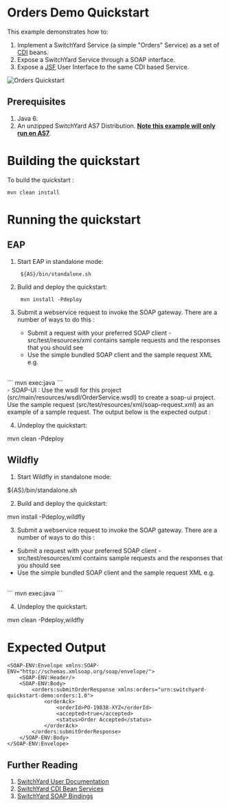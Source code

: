 # Orders Demo Quickstart

This example demonstrates how to:

1. Implement a SwitchYard Service (a simple "Orders" Service) as a set of [CDI](https://docs.jboss.org/author/display/SWITCHYARD/Bean+Services) beans.
2. Expose a SwitchYard Service through a SOAP interface.
3. Expose a [JSF](http://www.jboss.org/richfaces) User Interface to the same CDI based Service.

![Orders Quickstart](https://github.com/jboss-switchyard/quickstarts/raw/master/demos/orders/orders.jpg)


## Prerequisites

1. Java 6.
2. An unzipped SwitchYard AS7 Distribution.  <b><u>Note this example will only run on AS7</u></b>.


Building the quickstart
======================

To build the quickstart :

```
mvn clean install
```


Running the quickstart
======================


EAP
----------
1. Start EAP in standalone mode:

        ${AS}/bin/standalone.sh

2. Build and deploy the quickstart: 

        mvn install -Pdeploy

3. Submit a webservice request to invoke the SOAP gateway.  There are a number of ways to do this :
    - Submit a request with your preferred SOAP client - src/test/resources/xml contains 
      sample requests and the responses that you should see
    - Use the simple bundled SOAP client and the sample request XML e.g.
<br/>
```
            mvn exec:java
```
<br/>
    - SOAP-UI : Use the wsdl for this project (src/main/resources/wsdl/OrderService.wsdl) to 
      create a soap-ui project. Use the sample request (src/test/resources/xml/soap-request.xml) 
      as an example of a sample request. The output below is the expected output : 


4. Undeploy the quickstart:

mvn clean -Pdeploy


Wildfly
----------
1. Start Wildfly in standalone mode:

${AS}/bin/standalone.sh

2. Build and deploy the quickstart: 

mvn install -Pdeploy,wildfly

3. Submit a webservice request to invoke the SOAP gateway.  There are a number of ways to do this :
- Submit a request with your preferred SOAP client - src/test/resources/xml contains 
sample requests and the responses that you should see
- Use the simple bundled SOAP client and the sample request XML e.g.
<br/>
```
mvn exec:java
```

4. Undeploy the quickstart:

mvn clean -Pdeploy,wildfly


Expected Output
===============
```
<SOAP-ENV:Envelope xmlns:SOAP-ENV="http://schemas.xmlsoap.org/soap/envelope/">
    <SOAP-ENV:Header/>
    <SOAP-ENV:Body>
        <orders:submitOrderResponse xmlns:orders="urn:switchyard-quickstart-demo:orders:1.0">
            <orderAck>
                <orderId>PO-19838-XYZ</orderId>
                <accepted>true</accepted>
                <status>Order Accepted</status>
            </orderAck>
        </orders:submitOrderResponse>
    </SOAP-ENV:Body>
</SOAP-ENV:Envelope>
```


## Further Reading

1. [SwitchYard User Documentation](https://docs.jboss.org/author/display/SWITCHYARD/)
2. [SwitchYard CDI Bean Services](https://docs.jboss.org/author/display/SWITCHYARD/Bean)
3. [SwitchYard SOAP Bindings](https://docs.jboss.org/author/display/SWITCHYARD/SOAP)
